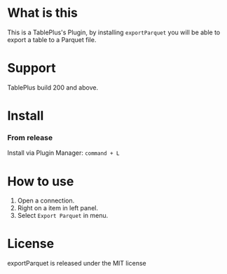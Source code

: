 # What is this

This is a TablePlus's Plugin, by installing `exportParquet` you will be able to export a table to a Parquet file.

# Support

TablePlus build 200 and above.

# Install

### From release

Install via Plugin Manager: `command + L`

# How to use

1. Open a connection.
3. Right on a item in left panel.
4. Select `Export Parquet` in menu.

# License

exportParquet is released under the MIT license
